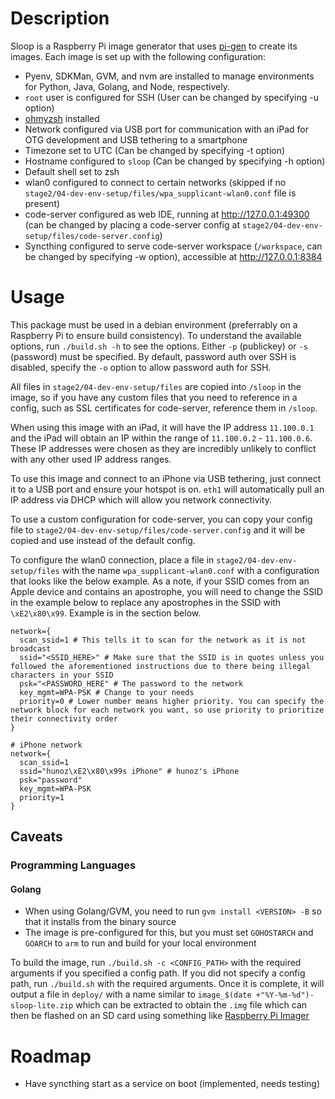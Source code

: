# Description
Sloop is a Raspberry Pi image generator that uses [pi-gen](https://github.com/RPi-Distro/pi-gen) to create its images. Each image is set up with the following configuration:
* Pyenv, SDKMan, GVM, and nvm are installed to manage environments for Python, Java, Golang, and Node, respectively.
* `root` user is configured for SSH (User can be changed by specifying -u option)
* [ohmyzsh](https://ohmyz.sh/) installed
* Network configured via USB port for communication with an iPad for OTG development and USB tethering to a smartphone
* Timezone set to UTC (Can be changed by specifying -t option)
* Hostname configured to `sloop` (Can be changed by specifying -h option)
* Default shell set to zsh
* wlan0 configured to connect to certain networks (skipped if no `stage2/04-dev-env-setup/files/wpa_supplicant-wlan0.conf` file is present)
* code-server configured as web IDE, running at http://127.0.0.1:49300 (can be changed by placing a code-server config at `stage2/04-dev-env-setup/files/code-server.config`)
* Syncthing configured to serve code-server workspace (`/workspace`, can be changed by specifying -w option), accessible at http://127.0.0.1:8384

# Usage
This package must be used in a debian environment (preferrably on a Raspberry Pi to ensure build consistency). To understand the available options, run `./build.sh -h` to see the options. Either `-p` (publickey) or `-s` (password) must be specified. By default, password auth over SSH is disabled, specify the `-o` option to allow password auth for SSH.

All files in `stage2/04-dev-env-setup/files` are copied into `/sloop` in the image, so if you have any custom files that you need to reference in a config, such as SSL certificates for code-server, reference them in `/sloop`.

When using this image with an iPad, it will have the IP address `11.100.0.1` and the iPad will obtain an IP within the range of `11.100.0.2` - `11.100.0.6`. These IP addresses were chosen as they are incredibly unlikely to conflict with any other used IP address ranges.

To use this image and connect to an iPhone via USB tethering, just connect it to a USB port and ensure your hotspot is on. `eth1` will automatically pull an IP address via DHCP which will allow you network connectivity.

To use a custom configuration for code-server, you can copy your config file to `stage2/04-dev-env-setup/files/code-server.config` and it will be copied and use instead of the default config.

To configure the wlan0 connection, place a file in `stage2/04-dev-env-setup/files` with the name `wpa_supplicant-wlan0.conf` with a configuration that looks like the below example. As a note, if your SSID comes from an Apple device and contains an apostrophe, you will need to change the SSID in the example below to replace any apostrophes in the SSID with `\xE2\x80\x99`. Example is in the section below.
```
network={
  scan_ssid=1 # This tells it to scan for the network as it is not broadcast
  ssid="<SSID_HERE>" # Make sure that the SSID is in quotes unless you followed the aforementioned instructions due to there being illegal characters in your SSID
  psk="<PASSWORD_HERE" # The password to the network
  key_mgmt=WPA-PSK # Change to your needs
  priority=0 # Lower number means higher priority. You can specify the network block for each network you want, so use priority to prioritize their connectivity order
}

# iPhone network
network={
  scan_ssid=1
  ssid="hunoz\xE2\x80\x99s iPhone" # hunoz's iPhone
  psk="password"
  key_mgmt=WPA-PSK
  priority=1
}
```

## Caveats
### Programming Languages
#### Golang
* When using Golang/GVM, you need to run `gvm install <VERSION> -B` so that it installs from the binary source
* The image is pre-configured for this, but you must set `GOHOSTARCH` and `GOARCH` to `arm` to run and build for your local environment


To build the image, run `./build.sh -c <CONFIG_PATH>` with the required arguments if you specified a config path. If you did not specify a config path, run `./build.sh` with the required arguments. Once it is complete, it will output a file in `deploy/` with a name similar to `image_$(date +"%Y-%m-%d")-sloop-lite.zip` which can be extracted to obtain the `.img` file which can then be flashed on an SD card using something like [Raspberry Pi Imager](https://www.raspberrypi.com/software/)

# Roadmap
* Have syncthing start as a service on boot (implemented, needs testing)
